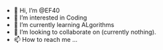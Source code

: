 - 👋 Hi, I’m @EF40
- 👀 I’m interested in Coding
- 🌱 I’m currently learning ALgorithms
- 💞️ I’m looking to collaborate on (currently nothing).
- 📫 How to reach me ...

<!---
EF40/EF40 is a ✨ special ✨ repository because its `README.md` (this file) appears on your GitHub profile.
You can click the Preview link to take a look at your changes.
--->
